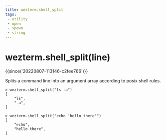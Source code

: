 ```yaml
---
title: wezterm.shell_split
tags:
 - utility
 - open
 - spawn
 - string
---
```

# wezterm.shell_split(line)

{{since('20220807-113146-c2fee766')}}

Splits a command line into an argument array according to posix shell rules.

```
> wezterm.shell_split("ls -a")
[
    "ls",
    "-a",
]
```

```
> wezterm.shell_split("echo 'hello there'")
[
    "echo",
    "hello there",
]
```
